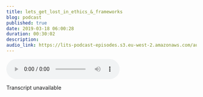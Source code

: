 ```yaml
---
title: lets_get_lost_in_ethics_&_frameworks
blog: podcast
published: true
date: 2019-03-18 06:00:28
duration: 00:30:02
description:
audio_link: https://lits-podcast-episodes.s3.eu-west-2.amazonaws.com/audio/lets_get_lost_in_ethics_and_frameworks.mp3
---
```

<div class='row'><audio controls src='https://lits-podcast-episodes.s3.eu-west-2.amazonaws.com/audio/lets_get_lost_in_ethics_and_frameworks.mp3' class='col-md-12'>
      Your browser does not support the <code>audio</code> element.
    </audio></div>

Transcript unavailable

[//]: # (the second she is going to burn itself to the ground if it doesn't learn how to g people to be. Welcome back to lost in the source. I am your host, Lulla. How is everybody doing? Apologies for last week, I had some technical issues of the episode was a little bit late, but we are back this week and this week I am going to be talking to you about ethics on DH Tech, and it's gonna be like a shallow step into the pool. Not gonna, like, go in depth until all of it, because there are there so much reading and so much learning to do about this topic, right? We're not gonna be able to cover it in 1/2 an hour episode. But I think it'll be We can have, like, a nice taste. The session today on DH. Then in the source, I'm going to be talking about frameworks. I think sometimes people get confused about the difference between a language in a framework on, especially when it comes to Ruby and people. People mistake Ruby in roles for the same thing or even in javascript. People mistake JavaScript. And yet, for the same thing or don't really understand the difference between you and reacts and angular. They just all sound like buzz words. Right? So in the source, I'm gonna be explaining what a framework is, So yeah, let's get into this episode. So ethics and technology, we are in a really interesting point in history where technology's moving way faster than the people who should be regulating can comprehend before we know it. There are things that are built and created that we didn't even know could be built and created. Their tools are being used in ways we didn't ever foresee them to be used on. With that comes the expletive exploitation ofthe people. You look at a company like Google who did not start out as a data mining advert based company, right? It was a search engine and they had other things as well, right? But they realised that they could make a lot of money by harvesting data and selling it to advertisers on DH. That's what they did that became their business model. That's not how they make money. The same with Facebook. Facebook. Did it figure that that was you know, the way they would make money, but they started as a social networking site for war. It was initially like people in uni, you know, like this kind of prestige site for people in uni. And then it became for everybody. And then they realised that to sell our data and, you know, or at least get advertises on the platform and that became their business model. So I think for a lot of I don't want to say I'm not. But I think for for many companies, especially many tech companies, there is this kind of progress that's happening. That's great. But the regulators are not ableto track everything the noble to lightness, say keep up on talking government regulators and also the tech industry is also still very new. So we don't even have, like, a regulatory board that we don't have a group of people that say this is OK, this is not okay. We don't have a group of people that say okay to become, you know, to be a part of this industry, you have to, you know, adhere to these rules like I don't know, doctors do like lawyers do, right? We don't have a similar thing, so everyone is allowed to be in this space and do whatever the hell it is they want to do, which raises issues and raises problems, right, as you can imagine. I mean, if we look at hit recent events, you have the Cambridge Analytica fiasco you have in a dream is off rumours. I use the term rumours very lightly, but rumours off election rigging in Russia rig in both the UK and US elections. You have privacy breaches of the NSA and Google's Ellen Data. Mike. I think Microsoft was involved in that as well. Somehow on DH, you have Facebook's host of mad and complicated issues on DH, then you know all the other companies and all the other things that fall into that pocket. Then you have the way tech companies, apart from the way tech companies exploit the users, and you have the way tech companies treat the workers. You have companies like Amazon, who are notorious in the exploitation ofthe their workers, both in the warehouses on DH, in the offices and working in tech has been known to be this kind of light, rigorous process, almost kind of like the same as you would expect and working in banking or other places. And I think you know, now it's there's a push to go against the grain. But you still have companies like recently a fintech company. Revel oot was exposed in Wired for having these really harmful working practises where the founder said he like we saw the screen shots. The founder said, If you expect to be working 9 to 5, you're in the wrong drop, and he expects his employees to work weekends and evenings, and you'd be penalised if you worked brain in mind. They're getting paid, too, just like a regular you know, 9 to 5 Job is getting pay. You weren't getting paid extremely MME. Or anything like that, right? So the exploitation goes from end to end. It's not just about exploiting users, but also about exploiting workers. And I think what's interesting is that, well, for one, a lot of people are now starting to get into tech through alternative means. Whether it's, you know, being self taught, whether it's going to a code in boot camp, with its having like a mental on the side or something, not everyone goes through the computer science route on. Also, not everyone who's in the tech space is a engineer, so you could be in the text base and be a product to develop it. I'm sorry you could be a founder, or you could be a product manager or you could be a designer. You know, there's so many different rules that make up quote unquote tech. But I think if we're gonna look at computer science a degree So I've been looking at degrees a lot recently. I'm still applying for degrees off that get into Bourke bag. Um, something that you notice is that computer science does not cover ethics in any way. So if you look at other sciences, I did psychology when I was in college. If you're American listening colleges, not university in the UK, College is the bit right before university. And the bit right after secondary school sits like that. So two year intermediary, right before you get into uni. So at college, I did psychology, Andi. I had friends who did like biology, chemistry, physics on DH sociology. And what you realise across these sciences is that your toe research methodology on part of research methodology is learning how Teo conduct research in an ethical way. Now research is integral to their sciences. This is you have to study me such like constantly. You may even have to do your own research, right? So it's important to know how to conduct research in a way that doesn't exploit the people or the animals where you know the subject and computer science doesn't really have an equivalent. And I'm not sure if that's because computer science usually leads to more. I don't want to say practical cause. I think research is very practical, but you no more. What's the word like you're you're building products rather than Leslie such basically. So I'm not sure if it's because computer science, um, Lisa jobs that require less research. But even that in itself is wrong, because when you're building the products, you need to research it beforehand, right. But I think that's really the problem. There's a day there's like a separation between Essex, which is, I guess, seen as more of a liberal arts humanities kind of thing on DH computer science. And so you have people who graduate coming into the industry, thinking they know everything, thinking that the best thing since sliced bread on DH. They just don't know how to behave. They don't know how. Teo, I don't say they don't know how to be good people, but that's really kind of weights sounds like, but they just don't know how to behave. And when you see people in tech talk, there is this air of arrogance. There is this air off. I am so smart. We talk about imposture syndrome all the time, right? But we can't lie. And we can't say that as as much as the tech industry's moving forward and being more accessible, the air off arrogance and the air off, you know, you need to be a genius to be in this food and understand this complicated thing is still very much there. I'm part of that is thinking that what you're doing is more important than what anyone else is doing. And I think that's part ofthe you know, people at Mark Zuckerberg, Jeff Bezos, et cetera. I think that's part of their problem on. I think that if there was less of a decoupling between subjects like philosophy on DH, computer science or philosophy in any science, really, you would have more well rounded people coming into the industry. I mean, if you look at Western scientists and mathematicians off days before Aristotle, Pythagoras thes people were scientists, mathematicians on DH philosophers they invested thought into the way of life into how we do things. Because really and truly math, philosophy science is all connected. There is no real separation when you look at it, you know, as just looking and understanding the world around. You look at people like Galileo, who that was integral to Galileo, understanding how we opposition in the universe. Right? There was no real separation. It was a ll integrated and linked. And I think that's what's missing in the tech industry. At the moment that there is no riel link, there's a lot of separation. And so people can build products like, for example, bodega cats, which, if you've never heard of Bodega Cat research it. But it was this company, these two guys. You created this thing which essentially was intended to make bodegas go out of business. And people can build products like that without really thinking about who is this product's going to effect our part for not just who's this party gonna benefit and how much money can I make? But who is going to be disadvantaged from using this product we've seen throughout history, where unethical things. But while minorities in particular and poor people have been exploited for in a similar way, I don't see in a similar way because Bodega Cat didn't kill anybody. But we seem more serious instances where people have been exploited and its alleged death or, you know, mass illness. For example, when the scientists in America did like a bunch of syphilis test on Tuskegee men, you know, and those men were infected with syphilis and they didn't look. So we seen where this can get Teo and I don't really think we're that far. So, for example, recently, there's been this whole thing about face facial recognition software on DH. You know, at the moment, facial recognition facial recognition software cannot recognise black faces adequately, and in all honesty, I am fine with that. I don't think that's a place where we need diversity. Let the facial recognition software only recognise the white people. Why? Because we have seen how low enforcement in particular, disproportionately targets black people. We have seen how technology is not objective. Andi is influenced by the people that make the technology on DH. So if the technology is already disproportionately, if if they're law enforcement is already disproportionately targeting black people because that's just how enforcement is, then it's no doubt that the technology will also do the same thing on the technology will make mistakes as well, because special recognition software at the moment is still not, I guess, in his teenage years. So it's past its infancy, but it's not yet quite fully matured, right? And so there's the biases off the people. Creating the software is going to be impacted so even more worse when these people are not thinking about who could be affected. They're not thinking about what other ethical problems that this bit off technology is going to create. So to switch gears slightly recently, I think a question that gets asked is, you know, someone else would just build the bad stuff, so, like, if I don't do it, someone else would just do it. So I might as well just that I don't really believe that if you look at Goodwood Dragon fly Google Dragon Fly is a Chinese search engine that Google was going to build. Andi. It's a sensitive Chinese search engine, and in order to use it, users have to put their put in, put their personal details on DH essentially becomes a surveillance tool. And so the government can track literally everything you're searching for, Um, link it back to you now an American company building something like this. For a country like China, which is a draconian government and relies heavily on surveillance, they have, like a merit based system on the citizens of all of this foolishness. Like China, the citizens of China have given up a lot off their free freedom to be surveilled and for the government to connect wherever data at once whenever it wants, however it wants. And I think one of the question's when this popped out was this whole thing about Well, if Google don't do it, someone else is just going to do it. And it's like, Well, no, because Google has the power to say no and also influence other people to say no. Google is in a position where it does not have to do this thing. And how does he even look for Ah, I want to say stereotypical American company, Like when people think of Google, they do think America because it's an American company and America who's supposed to be this country of free will and freedom? How does a country that's prided itself for freedom? Look, when is doing work, especially work like this for country who's so against them and also a company who is so notoriously bad at privacy? So, you know, earlier I spoke about the stuff and selling data, how this doesn't look any kind of good for Google, and I think they've actually said they're not going to do any more because a bunch off their employees boycotted the project. And I think that's kind of where, as engineers, we kind of come into play that we can say no as individuals. It works a lot better when you have the lows of individuals. But definitely being able to say no is the power that we have been able to say. I'm not going to build this thing, even if someone else is going to build it. You don't have to be a part of it like you don't have the in. Put yourself into that or allow yourself to be imported into that. I also think that raises questions off who's a lotta Xena, and I think I'll go into that a little bit later. But actually, now go into that now, like who really is a lot to divest from Problematic Tick as an engineer, Um, I feel like I'm in a position where I can say no to build in Tech that is, doesn't fit. That doesn't align with my moral compass. Doesn't align with my ethics. Andi, I've been in a position where I had to say no, there was a job. I was working where one of our staff members are still something to be built. And the way they wanted that bill was could have been exploitative. It wasn't necessarily, and I trust that the way they were going to use it wasn't going to be using an exploitative way. But it could have been it would be very easy to use it in that way. And so I said, I'm not gonna build this in the way you want to build it. I'm gonna build this like this so you still get your feature, but it's going to be safe is going to be safer Feature on our members are users. Don't feel like don't get accidentally exploited, right? So I feel very comfortable to say that, but not everybody's in my position. If you're in a position where you are, I mean, everyone's relying on the job. But you want to the point where you know you have dependents, you have debt or whatever you need that money. And you know that saying no is going to impact that money. Then we really have to ask ourselves, How else can we divest from this? Something that's, you know, going around at the moment is Facebook Facebook. Everyone's like deleting their Facebook accounts on what have you and Facebook users are dropping and all of this because ofthe other nonsense they're doing. But I've always said I'm not sure I can tell three divers for Facebook. I can delete my Facebook account, but Facebook owns Whatsapp and my grandparents on what's up on. Unfortunately, getting my grand parents to use something like telegram or signal is going to be really difficult because what's up is cheap for my grand parents to use on all their friends and family are on what's app. So if my grand parents moved his telegram or signal they will need to get the same benefits as they do on what's up, all of their friends will need to be on telegram, a signal. All of their family will also need to be on telegram on signal. You know, on DH, I think that we really need. So when you go on Twitter and do these rants and these threats and I can negotiate spoke such an evil company, and I think that's fair enough. But we really need to. Being able to divest from things is a privilege, and I don't think that something should shy away from. And I'm not saying don't divest, definitely do if that's what you want to do. If that's an effective where you see to boycott by also, I think we need to be thinking of ways where we can help protect those who are not in a position to divers who cannot afford to divest. You know, how can we protect thes people? Alcohol could set these users. It's not enough to say, Don't work for this company. It's not enough to say, Don't use this product. We have the go one step bigger because I mean, even if you look at Amazon, I think Amazon is the most evil. One of the most evil companies out there. I will say that I do have an Amazon prime account on video card on prime video. And I do use eight of us. Not even a fast to divest from all of that. Even if asked. Toe shut all of that down. I still use streaming sites like Netflix. If I was in America, I probably have who you sank out for. This podcast. Soundcloud uses a W. S s three to store all of their stuff on another service, which I forget. The name off who Lou and I think Netflix to use aid up us is streaming platform to stream their videos online content on a whole bunch of other stuff. So even me divesting from Amazon doesn't mean Amazon's not going to get my money because I'm using other technology that relies on Amazon. I'm giving my money to other people that give their money to Amazon, right? So, in directing, my money still reaches Amazon on I think with tech. That's kind of like how this goes. A lot of these companies, especially bigger companies like Amazon like go are monopolies, right? Divesting can only go so far. So I think we're reading. It's a step outside off the book. Well, not in this house, out of the box. But look at other ways we can kind of push for ethical tech and change in this industry on DH, I feel like a way that can be done is really pushing for the government to act. So we've seen in recent times where Facebook on Google are being taken to court and having tea, and she faced the consequences. But we also see them really getting getting off, you know, they pay a fine and then is free to go. Mark Zuckerberg has been in and out of court for the last 23 years now. I mean, it's get it's getting embarrassing, right? But I really think that that is where the real change can come in needs toe happen. A lot of the stuff needs to be legislation. It needs to be illegal because that's the only way they're gonna reach. That's the only way they're gonna, you know, pay for the consequences and be provoked to change if it's in there. If it's not in their interest to do this thing or the cost of doing this thing, this unethical thing, whatever it is, is higher than the cost ofthe exploiting people, then it's unlikely that they'll do the same. My £7 a month or how much I pay for S three actually over pace in parliament for history. I play like 23 p or something. However much I pay on, I give to these companies my £79 a year for Amazon Prime is not going to hurt Amazon. Amazon could shut up shop today and still have a ridiculous amount of money in the bank. And so really, it has to be. They need tow. Companies need to be in a position to lose more than just individual contributions, but a whole heck of a lot of money. And I think the only people that could do that off the only institution that can do that is the government. The government is in a position to say the fine for this act is a trillion dollars or whatever, right, and that's gonna make companies think twice, especially if you have scapegoat companies who have already been persecuted, persecuted, persecutes that prosecuted is the word I'm looking for. Wow, Bible times if you have companies that really been prosecuted and have had to paper thing. So that is the kind of introductory introduction into ethics and tech. I think I'll probably do another episode that will go a little bit more in depth on booking a specific questions. But next we are in the source on out explaining what framework? So you're learning, huh? You're learning computer science. You know, you've been job searching and you've been doing a bunch of staff and you see some jobs say they want tohave rails, experience and some job Say they want you to have ruby experience on because, you know, you've been Googling you're seeing that rosary pea are sometimes used interchangeably. So you're like, What the hell is the difference? One is a framework on. One is a language. Ruby is the language, and rails is the framework. Most languages have frameworks. Python has a framework. Would Django JavaScript has a framework? Could actually, every day you wake up and there's a new jobs, good framework and Ruby has a few friend mixes. Well, not just rolls. Ruby has Hagino. Sinatra was well on DH. PHP has frameworks. Java has Freeman, except to accept such a most languages have frameworks right now. What is the difference between the language and a framework? The first thing I'll say is that the framework is usually written in the language. Sir. Rails is written in ruby, So if you know Ruby, you'll be able to read rails code right. If you know Java's gut, you'll be able to read the source code off React. For example, The framework provides you essentially your building blocks your skeleton for usually a Web app. So I use the Rose example. The rails gives you a bunch of files right off the books, so it structures your your foul structure, your folder structure, in the way that a Web app for the structure in Ruby should be structured. I said, structure way too many times, but you get my gist, and then it gives you the files that you need. So it knows that you need a roots file for all your roots. It knows that if you tell, it will give you your specific control a file. I'll give you your specific model files. It will create a schemer for you. And you don't have to compose thes fouls. And so, as you can imagine, imagine, you are building, you know where perhaps constantly, all the time, all the time, all the time. You don't want to make each individual file every single time and, you know, structure. Make sure the right files and right boulders, right borders and the right boulders and etcetera all the time. Every single, every single time, right? You just want to be able to run a command and have it Generates everything you need. And essentially, that's what our friend were kids and also frameworks. But such Israel's give you nice little helpers so that you can do things easier. So rails, you know, has a few date helpers to help you understand dates and stuff that I don't think for Ruby has. Or maybe it does know. But yet there's some discrepancies between JavaScript. Frameworks are a little bit more. I don't say complex because you know, different Jarvis, get free marks, do the same thing in different ways, or do different things in different ways. But essentially, it's the same thing. A framework is just be is just a bunch of files to do a specific thing. Sometimes that's building a server. Sometimes that's building a Web app with jobs. Sceptics, usually about building a Web app. You know, with Ruby can be about either building and a P I or building their way back now. So yeah, I hope that made sense. If it doesn't, please ask me more specific questions. I think next episode I will be doing a question. And that's episode. So send me your questions. Definitely. Send me your questions. I've gotten a few questions already. Thanks, Joy. I will be answered them next episode next week. This has been lovely. Follow me on Twitter at Lost in the Sauce. Oh, also, I do want to say before I go, I wrote a post block post week and 1/2 ago. So maybe last week, sometime about types statically typed languages, dynamically types, languages. And I think I'll be doing more blood personal things that I can't explain or that's easier to read rather than me verbally explaining on the podcast. But this broad post was included on the Intel Ajay website. So if you haven't read it, our link in the description is about statically touch languages and dynamically tapped languages. I'm learning java at the moment, which is aesthetically typed. Language on DH really has my heart, which is a dynamically taps language. So I'm learning about the court and interesting differences of that. So yeah, if you want to read that I would think that in the description and follow us on Twitter at lost in the source share like Retweet this poor cost on. And I will see you next week. Bye.)
